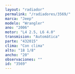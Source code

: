 ```yaml
---
layout: "radiador"
permalink: "/radiadores/3569/"
marca: "Jeep"
modelo: "Wrangler"
ano: "2006"
motor: "L4 2.5, L6 4.0"
transmision: "Automática"
parte: "432015"
clima: "Con clima"
alto: "18 1/8"
ancho: "20"
observaciones: ""
id: "3569"
---
```


